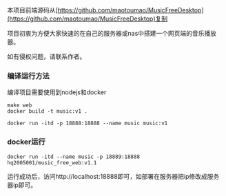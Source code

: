 本项目前端源码从[https://github.com/maotoumao/MusicFreeDesktop](https://github.com/maotoumao/MusicFreeDesktop)复制

项目初衷为方便大家快速的在自己的服务器或nas中搭建一个网页端的音乐播放器。

如有侵权问题，请联系作者。
### 编译运行方法
编译项目需要使用到nodejs和docker
```shell
make web
docker build -t music:v1 .

docker run -itd -p 18888:18888 --name music music:v1
```
### docker运行
```shell
docker run -itd --name music -p 18889:18888 hq2005001/music_free_web:v1.1
```
 
运行成功后，访问http://localhost:18888即可，如部署在服务器把ip修改成服务器ip即可。